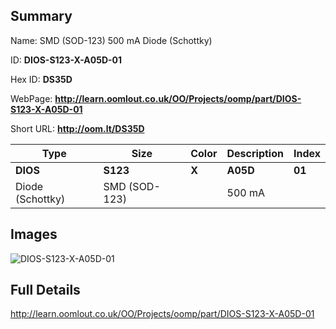 

## Summary
 
Name:  SMD (SOD-123) 500 mA Diode (Schottky) 

ID: __DIOS-S123-X-A05D-01__

Hex ID: __DS35D__

WebPage: __http://learn.oomlout.co.uk/OO/Projects/oomp/part/DIOS-S123-X-A05D-01__

Short URL: __http://oom.lt/DS35D__


| Type   | Size   | Color   | Description   | Index   |    
| ----- | ------   | ------   | -----   | ----   |    
| __DIOS__   					| __S123__   					| __X__    						| __A05D__    					| __01__ |    
| Diode (Schottky)		| SMD (SOD-123)	| 		| 500 mA	| 	|

## Images
![DIOS-S123-X-A05D-01](http://oomlout.com/oomp-gen/parts/DIOS-S123-X-A05D-01/DIOS-S123-X-A05D-01_420.jpg)

## Full Details

 http://learn.oomlout.co.uk/OO/Projects/oomp/part/DIOS-S123-X-A05D-01


